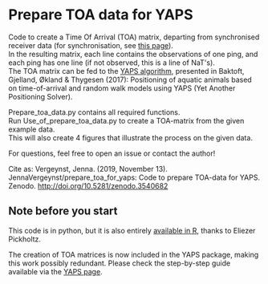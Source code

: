 # Prepare TOA data for YAPS

Code to create a Time Of Arrival (TOA) matrix, departing from synchronised receiver data (for synchronisation, see [this page](https://github.com/JennaVergeynst/time_synchronization)).   
In the resulting matrix, each line contains the observations of one ping, and each ping has one line (if not observed, this is a line of NaT's).   
The TOA matrix can be fed to the [YAPS algorithm](https://github.com/baktoft/yaps), presented in Baktoft, Gjelland, Økland & Thygesen (2017): Positioning of aquatic animals based on time-of-arrival and random walk models using YAPS (Yet Another Positioning Solver).

Prepare_toa_data.py contains all required functions.   
Run Use_of_prepare_toa_data.py to create a TOA-matrix from the given example data.   
This will also create 4 figures that illustrate the process on the given data.   

For questions, feel free to open an issue or contact the author!

Cite as: Vergeynst, Jenna. (2019, November 13). JennaVergeynst/prepare_toa_for_yaps: Code to prepare TOA-data for YAPS. Zenodo. http://doi.org/10.5281/zenodo.3540682

## Note before you start
This code is in python, but it is also entirely [available in R](https://github.com/elipickh/ReceiverArrays), thanks to Eliezer Pickholtz.

The creation of TOA matrices is now included in the YAPS package, making this work possibly redundant. Please check the step-by-step guide available via the [YAPS page](https://github.com/baktoft/yaps).
